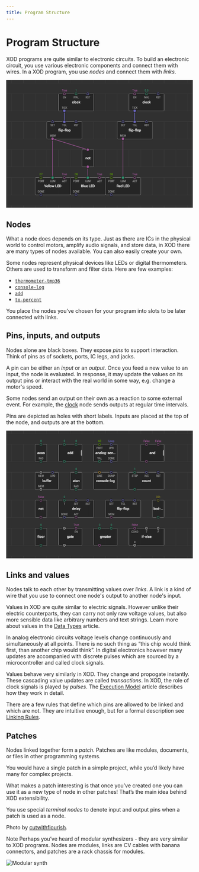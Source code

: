 ```yaml
---
title: Program Structure
---
```


# Program Structure

XOD programs are quite similar to electronic circuits. To build an electronic circuit, you use various electronic components and connect them with wires. In a XOD program, you use _nodes_ and connect them with _links_.

![Example patch](./example.patch.png)

## Nodes

What a node does depends on its type. Just as there are ICs in the physical world to control motors, amplify audio signals, and store data, in XOD there are many types of nodes available. You can also easily create your own.

Some nodes represent physical devices like LEDs or digital thermometers. Others are used to transform and filter data. Here are few examples:

- [`thermometer-tmp36`](/libs/xod/common-hardware/thermometer-tmp36/)
- [`console-log`](/libs/xod/debug/console-log/)
- [`add`](/libs/xod/core/add/)
- [`to-percent`](/libs/xod/core/to-percent/)

You place the nodes you’ve chosen for your program into slots to be later connected with links.

## Pins, inputs, and outputs

Nodes alone are black boxes. They expose _pins_ to support interaction. Think of pins as of sockets, ports, IC legs, and jacks.

A pin can be either an _input_ or an _output_. Once you feed a new value to an input, the node is evaluated. In response, it may update the values on its output pins or interact with the real world in some way, e.g. change a motor's speed.

Some nodes send an output on their own as a reaction to some external event. For example, the [clock](/libs/xod/core/clock/) node sends outputs at regular time intervals.

Pins are depicted as holes with short labels. Inputs are placed at the top of the node, and outputs are at the bottom.

![Nodes inputs and outputs](./nodes-inputs-outputs.png)

## Links and values

Nodes talk to each other by transmitting values over _links_. A link is a kind of wire that you use to connect one node's output to another node's input.

Values in XOD are quite similar to electric signals. However unlike their electric counterparts, they can carry not only raw voltage values, but also more sensible data like arbitrary numbers and text strings. Learn more about values in the [Data Types](../data-types/) article.

In analog electronic circuits voltage levels change continuously and simultaneously at all points. There is no such thing as “this chip would think first, than another chip would think”. In digital electronics however many updates are accompanied with discrete pulses which are sourced by a microcontroller and called clock signals.

Values behave very similarly in XOD. They change and propogate instantly. These cascading value updates are called _transactions_. In XOD, the role of clock signals is played by _pulses_. The [Execution Model](../execution-model/) article describes how they work in detail.

There are a few rules that define which pins are allowed to be linked and which are not. They are intuitive enough, but for a formal description see [Linking Rules](../linking-rules/).

## Patches

Nodes linked together form a _patch_. Patches are like modules, documents, or files in other programming systems.

You would have a single patch in a simple project, while you’d likely have many for complex projects.

What makes a patch interesting is that once you’ve created one you can use it as a new type of node in other patches! That’s the main idea behind XOD extensibility.

You use special _terminal nodes_ to denote input and output pins when a patch is used as a node.

<div class="ui segment">
  <span class="ui bottom attached label">
    Photo by
    <a href="https://www.flickr.com/photos/26735065@N00/">cutwithflourish</a>.
  </span>
  <p>
  <span class="ui blue ribbon label">Note</span>
    Perhaps you’ve heard of modular synthesizers - they are very similar to XOD
    programs. Nodes are modules, links are CV cables with banana connectors,
    and patches are a rack chassis for modules.
  </p>
  <div class="ui fluid image">
    <img src="modular-synth.jpg" alt="Modular synth" />
  </div>
</div>
